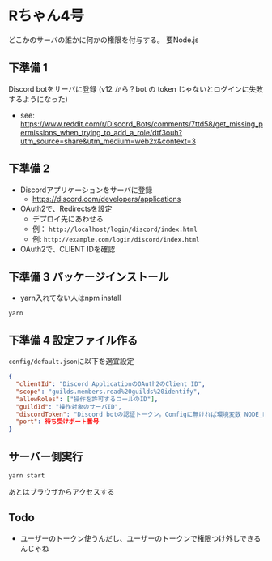 # Rちゃん4号

どこかのサーバの誰かに何かの権限を付与する。
要Node.js

## 下準備 1

Discord botをサーバに登録
(v12 から？bot の token じゃないとログインに失敗するようになった)

- see: https://www.reddit.com/r/Discord_Bots/comments/7ttd58/get_missing_permissions_when_trying_to_add_a_role/dtf3ouh?utm_source=share&utm_medium=web2x&context=3

## 下準備 2

- Discordアプリケーションをサーバに登録
  - https://discord.com/developers/applications
- OAuth2で、Redirectsを設定
  - デプロイ先にあわせる
  - 例： `http://localhost/login/discord/index.html`
  - 例:  `http://example.com/login/discord/index.html`
- OAuth2で、CLIENT IDを確認

## 下準備 3 パッケージインストール
- yarn入れてない人はnpm install

```shell
yarn
```

## 下準備 4 設定ファイル作る

`config/default.json`に以下を適宜設定

```json
{
  "clientId": "Discord ApplicationのOAuth2のClient ID",
  "scope": "guilds.members.read%20guilds%20identify",
  "allowRoles": ["操作を許可するロールのID"],
  "guildId": "操作対象のサーバID",
  "discordToken": "Discord botの認証トークン。Configに無ければ環境変数 NODE_ENV_DISCORD_TOKEN を使用する",
  "port": 待ち受けポート番号
}
```

## サーバー側実行

```
yarn start
```

あとはブラウザからアクセスする

## Todo
- ユーザーのトークン使うんだし、ユーザーのトークンで権限つけ外しできるんじゃね

